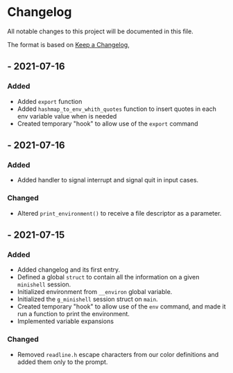 # Changelog
All notable changes to this project will be documented in this file.

The format is based on [Keep a Changelog](https://keepachangelog.com/en/1.0.0/),

## - 2021-07-16
### Added
- Added `export` function
- Added `hashmap_to_env_whith_quotes` function to insert quotes in each env variable value when is needed
- Created temporary "hook" to allow use of the `export` command

## - 2021-07-16
### Added
- Added handler to signal interrupt and signal quit in input cases.

### Changed
- Altered `print_environment()` to receive a file descriptor as a parameter.

## - 2021-07-15
### Added
- Added changelog and its first entry.
- Defined a global `struct` to contain all the information on a given `minishell` session.
- Initialized environment from `__environ` global variable.
- Initialized the `g_minishell` session struct on `main`.
- Created temporary "hook" to allow use of the `env` command, and made it run a function to print the environment.
- Implemented variable expansions

### Changed
- Removed `readline.h` escape characters from our color definitions and added them only to the prompt.
